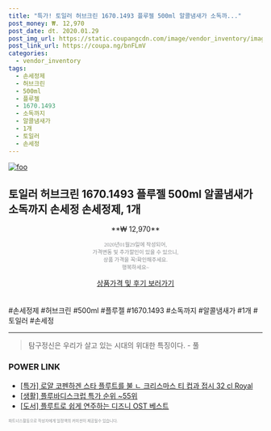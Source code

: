 ```yaml
--- 
title: "특가! 토일러 허브크린 1670.1493 플루젤 500ml 알콜냄새가 소독까..." 
post_money: ₩. 12,970 
post_date: dt. 2020.01.29 
post_img_url: https://static.coupangcdn.com/image/vendor_inventory/images/2018/12/24/14/0/2e4eb6a0-16a9-4991-8196-5a36aecaf851.jpg 
post_link_url: https://coupa.ng/bnFLmV 
categories: 
  - vendor_inventory 
tags: 
  - 손세정제 
  - 허브크린 
  - 500ml 
  - 플루젤 
  - 1670.1493 
  - 소독까지 
  - 알콜냄새가 
  - 1개 
  - 토일러 
  - 손세정 
--- 
```

[![foo](https://static.coupangcdn.com/image/vendor_inventory/images/2018/12/24/14/0/2e4eb6a0-16a9-4991-8196-5a36aecaf851.jpg)](https://coupa.ng/bnFLmV) 

## 토일러 허브크린 1670.1493 플루젤 500ml 알콜냄새가 소독까지 손세정 손세정제, 1개 
<p style="text-align: center;">**₩ 12,970**</p> 
<p style="text-align: center;"><span style="color: #898c8f; font-family: Georgia,Times,serif; font-size: 0.75em;">2020년01월29일에 작성되어, <br>가격변동 및 추가할인이 있을 수 있으니,<br> 상품 가격을 꼭!확인해주세요.<br>행복하세요~</span> 
</p>	 
<div markdown="0" style="text-align: center;"><a href="https://coupa.ng/bnFLmV" class="btn btn--success">상품가격 및 후기 보러가기</a></div> 
<br><br> 
  #손세정제 #허브크린 #500ml #플루젤 #1670.1493 #소독까지 #알콜냄새가 #1개 #토일러 #손세정 
<hr> 

> 탐구정신은 우리가 살고 있는 시대의 위대한 특징이다. - 풀 


### POWER LINK

* <a href="https://blog.naver.com/santokki14/221789638720" target="_blank">[특가] 로얄 코펜하겐 스타 플루트를 불 ㄴ 크리스마스 티 컵과 접시 32 cl Royal</a>
* <a href="https://blog.naver.com/sakai111/221783314874" target="_blank"> [생활] 플루바디스크럽 특가 순위 ~55위</a>
* <a href="https://blog.naver.com/sakai111/221789929332" target="_blank">[도서] 플루트로 쉽게 연주하는 디즈니 OST 베스트</a>

<span style="color: #898c8f; font-family: Georgia,Times,serif; font-size: 0.55em;">파트너스활동으로 작성자에게 일정액의 커미션이 제공될수 있습니다.</span> 
